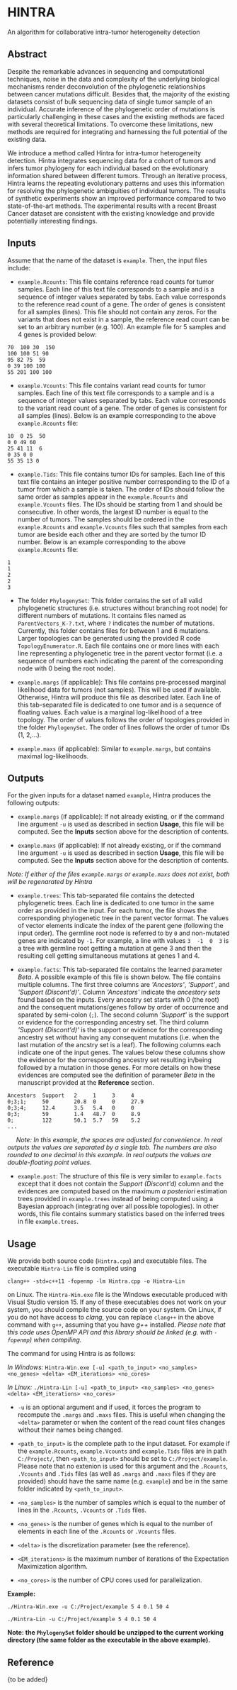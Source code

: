# HINTRA
An algorithm for collaborative intra-tumor heterogeneity detection


## Abstract
Despite the remarkable advances in sequencing and computational techniques, noise in the data and complexity of the underlying biological mechanisms render deconvolution of the phylogenetic relationships between cancer mutations difficult. Besides that, the majority of the existing datasets consist of bulk sequencing data of single tumor sample of an individual. Accurate inference of the phylogenetic order of mutations is particularly challenging in these cases and the existing methods are faced with several theoretical limitations. To overcome these limitations, new methods are required for integrating and harnessing the full potential of the existing data.

We introduce a method called Hintra for intra-tumor heterogeneity detection. Hintra integrates sequencing data for a cohort of tumors and infers tumor phylogeny for each individual based on the evolutionary information shared between different tumors. Through an iterative process, Hintra learns the repeating evolutionary patterns and uses this information for resolving the phylogenetic ambiguities of individual tumors. The results of synthetic experiments show an improved performance compared to two state-of-the-art methods. The experimental results with a recent Breast Cancer dataset are consistent with the existing knowledge and provide potentially interesting findings.


## Inputs
Assume that the name of the dataset is `example`. Then, the input files include:

* `example.Rcounts`: This file contains reference read counts for tumor samples. Each line of this text file corresponds to a sample and is a sequence of integer values separated by tabs. Each value corresponds to the reference read count of a gene. The order of genes is consistent for all samples (lines). This file should not contain any zeros. For the variants that does not exist in a sample, the reference read count can be set to an arbitrary number (e.g. 100). An example file for 5 samples and 4 genes is provided below:

```
70  100 30  150
100 100 51 90
95 82 75  59
0 39 100 100
55 201 100 100
```

* `example.Vcounts`: This file contains variant read counts for tumor samples. Each line of this text file corresponds to a sample and is a sequence of integer values separated by tabs. Each value corresponds to the variant read count of a gene. The order of genes is consistent for all samples (lines). Below is an example corresponding to the above `example.Rcounts` file:

```
10  0 25  50
0 0 49 60
25 41 11  6
0 35 0 0
55 35 13 0
```

* `example.Tids`: This file contains tumor IDs for samples. Each line of this text file contains an integer positive number corresponding to the ID of a tumor from which a sample is taken. The order of IDs should follow the same order as samples appear in the `example.Rcounts` and `example.Vcounts` files. The IDs should be starting from 1 and should be consecutive. In other words, the largest ID number is equal to the number of tumors. The samples should be ordered in the `example.Rcounts` and `example.Vcounts` files such that samples from each tumor are beside each other and they are sorted by the tumor ID number. Below is an example corresponding to the above `example.Rcounts` file:

```
1
1
2
2
3
```

* The folder `PhylogenySet`: This folder contains the set of all valid phylogenetic structures (i.e. structures without branching root node) for different numbers of mutations. It contains files named as `ParentVectors_K-?.txt`, where `?` indicates the number of mutations. Currently, this folder contains files for between 1 and 6 mutations. Larger topologies can be generated using the provided R code `TopologyEnumerator.R`. Each file contains one or more lines with each line representing a phylogenetic tree in the parent vector format (i.e. a sequence of numbers each indicating the parent of the corresponding node with 0 being the root node).

* `example.margs` (if applicable): This file contains pre-processed marginal likelihood data for tumors (not samples). This will be used if available. Otherwise, Hintra will produce this file as described later. Each line of this tab-separated file is dedicated to one tumor and is a sequence of floating values. Each value is a marginal log-likelihood of a tree topology. The order of values follows the order of topologies provided in the folder `PhylogenySet`. The order of lines follows the order of tumor IDs (1, 2,...).

* `example.maxs` (if applicable): Similar to `example.margs`, but contains maximal log-likelihoods.


## Outputs
For the given inputs for a dataset named `example`, Hintra produces the following outputs:

* `example.margs` (if applicable): If not already existing, or if the command line argument `-u` is used as described in section **Usage**, this file will be computed. See the **Inputs** section above for the description of contents.

* `example.maxs` (if applicable): If not already existing, or if the command line argument `-u` is used as described in section **Usage**, this file will be computed. See the **Inputs** section above for the description of contents.

*Note: If either of the files `example.margs` or `example.maxs` does not exist, both will be regenarated by Hintra*

* `example.trees`: This tab-separated file contains the detected phylogenetic trees. Each line is dedicated to one tumor in the same order as provided in the input. For each tumor, the file shows the corresponding phylogenetic tree in the parent vector format. The values of vector elements indicate the index of the parent gene (following the input order). The germline root node is referred to by `0` and non-mutated genes are indicated by `-1`. For example, a line with values `3  -1  0  3` is a tree with germline root getting a mutation at gene 3 and then the resulting cell getting simultaneous mutations at genes 1 and 4.

* `example.facts`: This tab-separated file contains the learned parameter *Beta*. A possible example of this file is shown below. The file contains multiple columns. The first three columns are *'Ancestors'*, *'Support'*, and *'Support (Discont'd)'*. Column *'Ancestors'* indicate the *ancestory sets* found based on the inputs. Every ancestry set starts with 0 (the root) and the consequent mutations/genes follow by order of occurrence and sparated by semi-colon (`;`). The second column *'Support'* is the support or evidence for the corresponding ancestry set. The third column *'Support (Discont'd)'* is the support or evidence for the corresponding ancestry set without having any consequent mutations (i.e. when the last mutation of the ancstry set is a leaf). The following columns each indicate one of the input genes. The values below these columns show the evidence for the corresponding ancestry set resulting in/being followed by a mutation in those genes. For more details on how these evidences are computed see the definition of parameter *Beta* in the manuscript provided at the **Reference** section.

```
Ancestors  Support   2     1     3     4
0;3;1;     50        20.8  0     0     27.9
0;3;4;     12.4      3.5   5.4   0     0
0;3;       59        1.4   48.7  0     8.9
0;         122       50.1  5.7   59    5.2
...
```
&nbsp;&nbsp;&nbsp;&nbsp;&nbsp;*Note: In this example, the spaces are adjusted for convenience. In real outputs the values are separated by a single tab. The numbers are also rounded to one decimal in this example. In real outputs the values are double-floating point values.*

* `example.post`: The structure of this file is very similar to `example.facts` except that it does not contain the *Support (Discont'd)* column and the evidences are computed based on the maximum *a posteriori* estimation trees provided in `example.trees` instead of being computed using a Bayesian approach (integrating over all possible topologies). In other words, this file contains summary statistics based on the inferred trees in file `example.trees`.


## Usage

We provide both source code (`Hintra.cpp`) and executable files. The executable `Hintra-Lin` file is compiled using

`clang++ -std=c++11 -fopenmp -lm Hintra.cpp -o Hintra-Lin`

on Linux. The `Hintra-Win.exe` file is the Windows executable produced with Visual Studio version 15. If any of these executables does not work on your system, you should compile the source code on your system. On Linux, if you do not have access to *clang*, you can replace `clang++` in the above command with `g++`, assuming that you have *g++* installed. *Please note that this code uses OpenMP API and this library should be linked (e.g. with `-fopenmp`) when compiling.*

The command for using Hintra is as follows:

*In Windows:* `Hintra-Win.exe [-u] <path_to_input> <no_samples> <no_genes> <delta> <EM_iterations> <no_cores>`

*In Linux:* `./Hintra-Lin [-u] <path_to_input> <no_samples> <no_genes> <delta> <EM_iterations> <no_cores>`

* `-u` is an optional argument and if used, it forces the program to recompute the `.margs` and `.maxs` files. This is useful when changing the `<delta>` parameter or when the content of the read count files changes without their names being changed.

* `<path_to_input>` is the complete path to the input dataset. For example if the `example.Rcounts`, `example.Vcounts` and `example.Tids` files are in path `C:/Project/`, then `<path_to_input>` should be set to `C:/Project/example`. Please note that no extenion is used for this argument and the `.Rcounts`, `.Vcounts` and `.Tids` files (as well as `.margs` and `.maxs` files if they are provided) should have the same name (e.g. `example`) and be in the same folder indicated by `<path_to_input>`.

* `<no_samples>` is the number of samples which is equal to the number of lines in the `.Rcounts`, `.Vcounts` or `.Tids` files.

* `<no_genes>` is the number of genes which is equal to the number of elements in each line of the `.Rcounts` or `.Vcounts` files.

* `<delta>` is the discretization parameter (see the reference).

* `<EM_iterations>` is the maximum number of iterations of the Expectation Maximization algorithm.

* `<no_cores>` is the number of CPU cores used for parallelization.

**Example:**

`./Hintra-Win.exe -u C:/Project/example 5 4 0.1 50 4`

`./Hintra-Lin -u C:/Project/example 5 4 0.1 50 4`

**Note: the `PhylogenySet` folder should be unzipped to the current working directory (the same folder as the executable in the above example).**


## Reference
{to be added}
